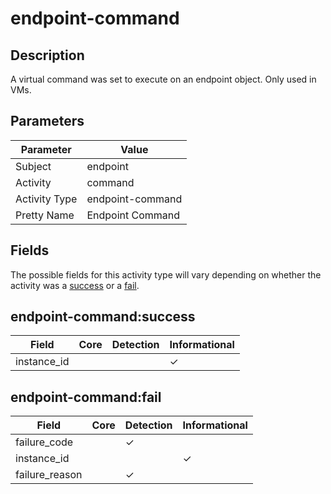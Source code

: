 endpoint-command
================

Description
-----------
A virtual command was set to execute on an endpoint object. Only used in VMs. 

Parameters
----------
| Parameter     | Value            |
| ------------- | ---------------- |
| Subject       | endpoint         |
| Activity      | command          |
| Activity Type | endpoint-command |
| Pretty Name   | Endpoint Command |


Fields
------

The possible fields for this activity type will vary depending on whether the activity was a [success](#endpoint-commandsuccess) or a [fail](#endpoint-commandfail).


endpoint-command:success
------------------------

| Field       | Core | Detection | Informational |
| ----------- | ---- | --------- | ------------- |
| instance_id |      |           | &#10003;      |

endpoint-command:fail
---------------------

| Field          | Core | Detection | Informational |
| -------------- | ---- | --------- | ------------- |
| failure_code   |      | &#10003;  |               |
| instance_id    |      |           | &#10003;      |
| failure_reason |      | &#10003;  |               |